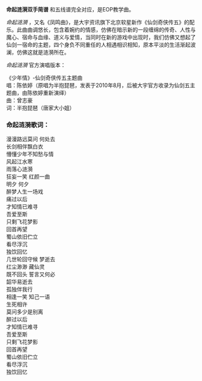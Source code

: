 

**命起涟漪双手简谱** 和五线谱完全对应，是EOP教学曲。

_命起涟漪_
，又名《凤鸣曲》，是大宇资讯旗下北京软星新作《仙剑奇侠传五》的配乐。此曲曲调悠长，包含着婉约的情感，仿佛在暗示新的一段缠绵的传奇、人性与魔心、宿命与血缘、道义与爱情，当同时在新的游戏中出现时，我们仿佛又想起了仙剑一宿命的主题，四个身负不同重任的人相遇相识相知，原本平淡的生活渐起波澜，仿佛这就是涟漪所在。

_命起涟漪_ 官方演唱版本：

《少年情》-仙剑奇侠传五主题曲  
唱：陈依婷（原唱为半抱琵琶，发表于2010年8月，后被大宇官方收录为仙剑五主题曲，由陈依婷重新演绎）  
曲：曾志豪  
词：半抱琵琶（唐家大小姐）

### 命起涟漪歌词：

漫漫路远莫问 何处去  
长剑相伴飘白衣  
懵懂少年不知愁与情  
风起江水寒  
雨落心涟漪  
狂妄一笑 红颜一曲  
明夕 何夕  
醉梦人生一场戏  
痛过以后  
才知情已难寻  
吾爱至斯  
只剩飞花梦影  
回首再望  
蜀山依旧伫立  
看尽浮沉  
独饮回忆  
几世轮回守候 梦逝去  
红尘渺渺 藏仙灵  
既不回头 誓言又何必  
韶华易逝去  
孤独伴我行  
相逢一笑 知己一语  
生死相许  
莫问多少是别离  
醉过以后  
才知情已难寻  
吾爱至斯  
只剩飞花梦影  
回首再望  
蜀山依旧伫立  
看尽浮沉  
独饮回忆

